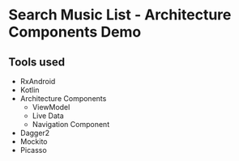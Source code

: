 # Search Music List - Architecture Components Demo
## Tools used
- RxAndroid
- Kotlin
- Architecture Components
  - ViewModel
  - Live Data
  - Navigation Component
- Dagger2
- Mockito
- Picasso

